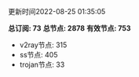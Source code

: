 更新时间2022-08-25 01:35:05

**总订阅: 73**
**总节点: 2878**
**有效节点: 753**
- v2ray节点: 315
- ss节点: 405
- trojan节点: 33
